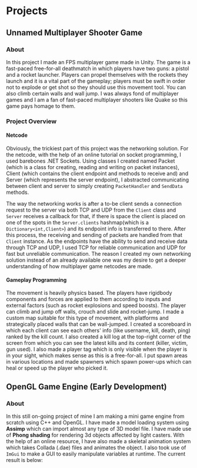 # Projects
## Unnamed Multiplayer Shooter Game 
### About
In this project I made an FPS multiplayer game made in Unity. The game is a fast-paced free-for-all deathmatch in which players have two guns: a pistol and a rocket launcher. Players can propel themselves with the rockets they launch and it is a vital part of the gameplay; players must be swift in order not to explode or get shot so they should use  this movement tool. You can also climb certain walls and wall jump. I was always fond of multiplayer games and I am a fan of fast-paced multiplayer shooters like Quake so this game pays homage to them.
### Project Overview
#### Netcode
Obviously, the trickiest part of this project was the networking solution. For the netcode, with the help of an online tutorial on socket programming, I used barebones .NET Sockets. Using classes I created named Packet (which is a class for creating, reading and writing on packet instances), Client (which contains the client endpoint and methods to receive and) and Server (which represents the server endpoint), I abstracted communicating between client and server to simply creating `PacketHandler` and `SendData` methods. 

The way the networking works is after a to-be client sends a connection request to the server via both TCP and UDP from the `Client` class and `Server` receives a callback for that, if there is space the client is placed on one of the spots in the `Server.clients` hashmap(which is a `Dictionary<int,Client>`) and its endpoint info is transferred to there. After this process, the receiving and sending of packets are handled from that `Client` instance. As the endpoints have the ability to send and receive data through TCP and UDP, I used TCP for reliable communication and UDP for fast but unreliable communication. 
The reason I created my own networking solution instead of an already available one was my desire to get a deeper understanding of how multiplayer game netcodes are made. 
<!-- I made two Unity projects: one for the server and one for the client. The reason for this is I wanted to make the game server-authoritative as it is a good practice for competitive games because of possible cheating issues. I made a Linux server build for the server and hosted a game in the cloud using AWS.  -->
#### Gameplay Programming
The movement is heavily physics based. The players have rigidbody components and forces are applied to them according to inputs and external factors (such as rocket explosions and speed boosts). The player can climb and jump off walls, crouch and slide and rocket-jump. I made a custom map suitable for this type of movement, with platforms and strategically placed walls that can be wall-jumped. I created a scoreboard in which each client can see each others' info (like username, kill, death, ping) ranked by the kill count. I also created a kill log at the top-right corner of the screen from which you can see the latest kills and its content (killer, victim, gun used). I also made a player tag which is only visible when the player is in your sight, which makes sense as this is a free-for-all. I put spawn areas in various locations and made spawners which spawn power-ups which can heal or speed up the player who picked it.

## OpenGL Game Engine (Early Development)
### About
In this still on-going project of mine I am making a mini game engine from scratch using C++ and OpenGL. I have made a model loading system using **Assimp** which can import almost any type of 3D model file. I have made use of **Phong shading** for rendering 3d objects affected by light casters. With the help of an online resource, I have also made a skeletal animation system which takes Collada (.dae) files and animates the object. I also took use of `ImGui` to make a GUI to easily manipulate variables at runtime. The current result is below: